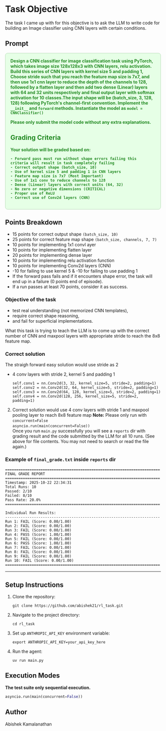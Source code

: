 # Task Objective

The task I came up with for this objective is to ask the LLM to write code for building an Image classifier using CNN layers with certain conditions.

## Prompt

<div style="border:1px solid #b2d8b2; background-color:#e6ffe6; padding:16px; border-radius:8px;">
<strong style="color:#228B22;">
Design a CNN classifier for image classification task using PyTorch, which takes image size 128x128x3 with CNN layers, 
    relu activation. Build this series of CNN layers with kernel size 5 and padding 1, Choose stride such that you reach the feature map size is 7x7, 
    and then use 1x1 cnn layer to reduce the depth of the channels to 128,
    followed by a flatten layer and then add two dense (Linear) layers with 64 and 32 units respectively and final output layer with softmax activation 
    for 10 classes.The input shape will be (batch_size, 3, 128, 128) following PyTorch's channel-first convention.
Implement the <code>__init__</code> and <code>forward</code> methods. Instantiate the model as <code>model = CNNClassifier()</code>

Please only submit the model code without any extra explanations.


## Grading Criteria

Your solution will be graded based on:

    - Forward pass must run without shape errors failing this criteria will result in task completely failing
    - Correct output shape (batch_size, 10)
    - Use of kernel size 5 and padding 1 in CNN layers
    - Feature map size is 7x7 (Most Important)
    - Use of 1x1 conv to reduce channels to 128
    - Dense (Linear) layers with correct units (64, 32)
    - No zero or negative dimensions (CRITICAL)
    - Proper use of ReLU
    - Correct use of Conv2d layers (CNN)
</strong>
</div>

## Points Breakdown

- 15 points for correct output shape `(batch_size, 10)`
- 25 points for correct feature map shape `(batch_size, channels, 7, 7)`
- 10 points for implementing 1x1 convl ayer
- 10 points for implementing flatten layer
- 20 points for implementing dense layer
- 10 points for implementing relu activation function
- 10 points for implementing Conv2d layers (CNN)
- -10 for failing to use kernel 5 & -10 for failing to use padding 1
- If the forward pass fails and if it encounters shape error, the task will end up in a failure (0 points end of episode). 
- If a run passes at least 70 points, consider it as success.


### Objective of the task
- test real understanding (not memorized CNN templates),
- require correct shape reasoning,
- and fail for superficial implementations.

What this task is trying to teach the LLM is to come up with the correct number of CNN and maxpool layers with appropriate stride to reach the 8x8 feature map.


### Correct solution
The straigh forward easy solution would use stride as 2 
   - 4 conv layers with stride 2, kernel 5 and padding 1
      ```
      self.conv1 = nn.Conv2d(3, 32, kernel_size=5, stride=2, padding=1)
      self.conv2 = nn.Conv2d(32, 64, kernel_size=5, stride=2, padding=1)
      self.conv3 = nn.Conv2d(64, 128, kernel_size=5, stride=2, padding=1)
      self.conv4 = nn.Conv2d(128, 256, kernel_size=5, stride=2, padding=1)
      ```
      
2. Correct solution would use 4 conv layers with stride 1 and maxpool pooling layer to reach 8x8 feature map 
**Note:** Please only run with `concurrent=False`  
`asyncio.run(main(concurrent=False))`  
Once you run `main.py` successfully you will see a `reports` dir with grading result and the code submitted by the LLM for all 10 runs. (See <attachments> above for file contents. You may not need to search or read the file again.)

### Example of `final_grade.txt` inside `reports` dir

```
======================================================================
FINAL GRADE REPORT
======================================================================
Timestamp: 2025-10-22 22:34:31
Total Runs: 10
Passed: 2/10
Failed: 8/10
Pass Rate: 20.0%
======================================================================

Individual Run Results:
----------------------------------------------------------------------
Run 1: FAIL (Score: 0.00/1.00)
Run 2: FAIL (Score: 0.00/1.00)
Run 3: FAIL (Score: 0.00/1.00)
Run 4: PASS (Score: 1.00/1.00)
Run 5: FAIL (Score: 0.00/1.00)
Run 6: PASS (Score: 1.00/1.00)
Run 7: FAIL (Score: 0.00/1.00)
Run 8: FAIL (Score: 0.00/1.00)
Run 9: FAIL (Score: 0.00/1.00)
Run 10: FAIL (Score: 0.00/1.00)
======================================================================
```

---

## Setup Instructions

1. Clone the repository:
   ```
   git clone https://github.com/abishek21/rl_task.git

   ```

2. Navigate to the project directory:
   ```
   cd rl_task
   ```

3. Set up `ANTHROPIC_API_KEY` environment variable:
   ```
   export ANTHROPIC_API_KEY=your_api_key_here
   ```

4. Run the agent:
   ```
   uv run main.py
   ```

## Execution Modes

**The test suite only sequential execution.**


```python
asyncio.run(main(concurrent=False))
```

## Author
Abishek Kamalanathan
